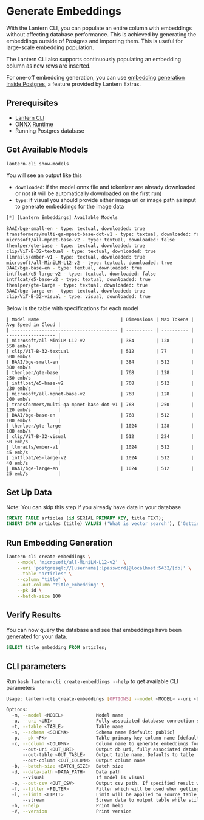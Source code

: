 # Generate Embeddings

With the Lantern CLI, you can populate an entire column with embeddings without affecting database performance. This is achieved by generating the embeddings outside of Postgres and importing them. This is useful for large-scale embedding population.

The Lantern CLI also supports continuously populating an embedding column as new rows are inserted.

For one-off embedding generation, you can use [embedding generation inside Postgres](/docs/lantern-extras/embeddings), a feature provided by Lantern Extras.

## Prerequisites

- [Lantern CLI](/docs/lantern-cli/install)
- [ONNX Runtime](/docs/lantern-cli/install)
- Running Postgres database

## Get Available Models

```bash
lantern-cli show-models
```

You will see an output like this

- `downloaded`: if the model onnx file and tokenizer are already downloaded or not (it will be automatically downloaded on the first run)
- `type`: if visual you should provide either image url or image path as input to generate embeddings for the image data

```bash
[*] [Lantern Embeddings] Available Models

BAAI/bge-small-en - type: textual, downloaded: true
transformers/multi-qa-mpnet-base-dot-v1 - type: textual, downloaded: false
microsoft/all-mpnet-base-v2 - type: textual, downloaded: false
thenlper/gte-base - type: textual, downloaded: true
clip/ViT-B-32-textual - type: textual, downloaded: true
llmrails/ember-v1 - type: textual, downloaded: true
microsoft/all-MiniLM-L12-v2 - type: textual, downloaded: true
BAAI/bge-base-en - type: textual, downloaded: true
intfloat/e5-large-v2 - type: textual, downloaded: false
intfloat/e5-base-v2 - type: textual, downloaded: true
thenlper/gte-large - type: textual, downloaded: true
BAAI/bge-large-en - type: textual, downloaded: true
clip/ViT-B-32-visual - type: visual, downloaded: true
```

Below is the table with specifications for each model

```table
| Model Name                              | Dimensions | Max Tokens | Avg Speed in Cloud |
| --------------------------------------- | ---------- | ---------- | ------------------ |
| microsoft/all-MiniLM-L12-v2             | 384        | 128        | 550 emb/s          |
| clip/ViT-B-32-textual                   | 512        | 77         | 500 emb/s          |
| BAAI/bge-small-en                       | 384        | 512        | 380 emb/s          |
| thenlper/gte-base                       | 768        | 128        | 250 emb/s          |
| intfloat/e5-base-v2                     | 768        | 512        | 230 emb/s          |
| microsoft/all-mpnet-base-v2             | 768        | 128        | 200 emb/s          |
| transformers/multi-qa-mpnet-base-dot-v1 | 768        | 250        | 120 emb/s          |
| BAAI/bge-base-en                        | 768        | 512        | 100 emb/s          |
| thenlper/gte-large                      | 1024       | 128        | 100 emb/s          |
| clip/ViT-B-32-visual                    | 512        | 224        | 50 emb/s           |
| llmrails/ember-v1                       | 1024       | 512        | 45 emb/s           |
| intfloat/e5-large-v2                    | 1024       | 512        | 40 emb/s           |
| BAAI/bge-large-en                       | 1024       | 512        | 25 emb/s           |
```

## Set Up Data

Note: You can skip this step if you already have data in your database

```sql
CREATE TABLE articles (id SERIAL PRIMARY KEY, title TEXT);
INSERT INTO articles (title) VALUES ('What is vector search'), ('Getting your AI application up and running in minutes'), ('HNSW vs IVFFLAT');
```

## Run Embedding Generation

```bash
lantern-cli create-embeddings \
    --model 'microsoft/all-MiniLM-L12-v2'  \
    --uri 'postgresql://[username]:[password]@localhost:5432/[db]' \
    --table "articles" \
    --column "title" \
    --out-column "title_embedding" \
    --pk id \
    --batch-size 100
```

## Verify Results

You can now query the database and see that embeddings have been generated for your data.

```sql
SELECT title_embedding FROM articles;
```

## CLI parameters

Run `bash lantern-cli create-embeddings --help` to get available CLI parameters

```bash
Usage: lantern-cli create-embeddings [OPTIONS] --model <MODEL> --uri <URI> --table <TABLE> --column <COLUMN> --out-column <OUT_COLUMN>

Options:
  -m, --model <MODEL>            Model name
  -u, --uri <URI>                Fully associated database connection string including db name
  -t, --table <TABLE>            Table name
  -s, --schema <SCHEMA>          Schema name [default: public]
  -p, --pk <PK>                  Table primary key column name [default: id]
  -c, --column <COLUMN>          Column name to generate embeddings for
      --out-uri <OUT_URI>        Output db uri, fully associated database connection string including db name. Defaults to
      --out-table <OUT_TABLE>    Output table name. Defaults to table
      --out-column <OUT_COLUMN>  Output column name
  -b, --batch-size <BATCH_SIZE>  Batch size
  -d, --data-path <DATA_PATH>    Data path
      --visual                   If model is visual
  -o, --out-csv <OUT_CSV>        Output csv path. If specified result will be written in csv instead of database
  -f, --filter <FILTER>          Filter which will be used when getting data from source table
  -l, --limit <LIMIT>            Limit will be applied to source table if specified
      --stream                   Stream data to output table while still generating
  -h, --help                     Print help
  -V, --version                  Print version
```
